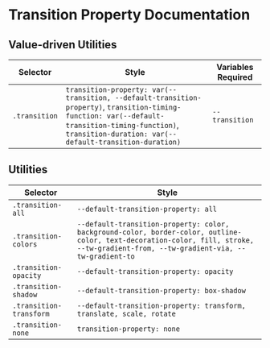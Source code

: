 # Transition Property Documentation

## Value-driven Utilities

| Selector      | Style                                                                                                                                                                                                       | Variables Required |
| ------------- | ----------------------------------------------------------------------------------------------------------------------------------------------------------------------------------------------------------- | ------------------ |
| `.transition` | `transition-property: var(--transition, --default-transition-property)`, `transition-timing-function: var(--default-transition-timing-function)`, `transition-duration: var(--default-transition-duration)` | `--transition`     |

## Utilities

| Selector                | Style                                                                                                                                                                               |
| ----------------------- | ----------------------------------------------------------------------------------------------------------------------------------------------------------------------------------- |
| `.transition-all`       | `--default-transition-property: all`                                                                                                                                                |
| `.transition-colors`    | `--default-transition-property: color, background-color, border-color, outline-color, text-decoration-color, fill, stroke, --tw-gradient-from, --tw-gradient-via, --tw-gradient-to` |
| `.transition-opacity`   | `--default-transition-property: opacity`                                                                                                                                            |
| `.transition-shadow`    | `--default-transition-property: box-shadow`                                                                                                                                         |
| `.transition-transform` | `--default-transition-property: transform, translate, scale, rotate`                                                                                                                |
| `.transition-none`      | `transition-property: none`                                                                                                                                                         |
